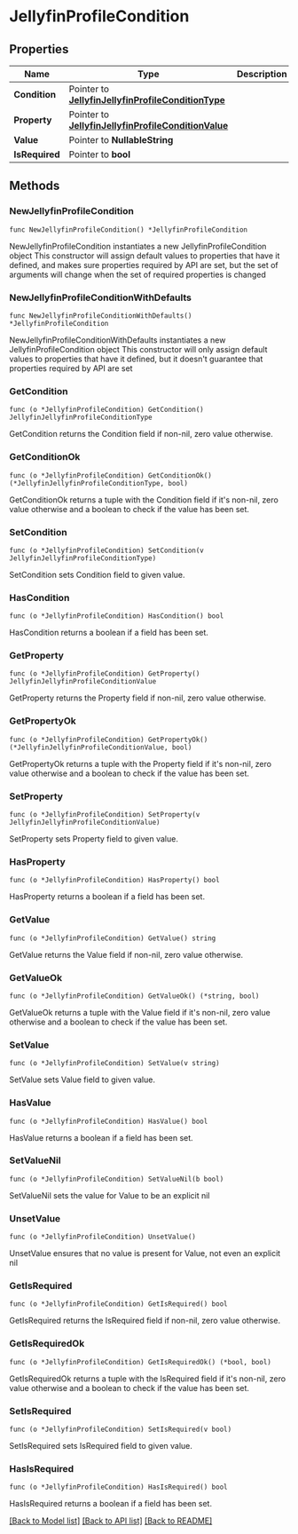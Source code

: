 # JellyfinProfileCondition

## Properties

Name | Type | Description | Notes
------------ | ------------- | ------------- | -------------
**Condition** | Pointer to [**JellyfinJellyfinProfileConditionType**](JellyfinProfileConditionType.md) |  | [optional] 
**Property** | Pointer to [**JellyfinJellyfinProfileConditionValue**](JellyfinProfileConditionValue.md) |  | [optional] 
**Value** | Pointer to **NullableString** |  | [optional] 
**IsRequired** | Pointer to **bool** |  | [optional] 

## Methods

### NewJellyfinProfileCondition

`func NewJellyfinProfileCondition() *JellyfinProfileCondition`

NewJellyfinProfileCondition instantiates a new JellyfinProfileCondition object
This constructor will assign default values to properties that have it defined,
and makes sure properties required by API are set, but the set of arguments
will change when the set of required properties is changed

### NewJellyfinProfileConditionWithDefaults

`func NewJellyfinProfileConditionWithDefaults() *JellyfinProfileCondition`

NewJellyfinProfileConditionWithDefaults instantiates a new JellyfinProfileCondition object
This constructor will only assign default values to properties that have it defined,
but it doesn't guarantee that properties required by API are set

### GetCondition

`func (o *JellyfinProfileCondition) GetCondition() JellyfinJellyfinProfileConditionType`

GetCondition returns the Condition field if non-nil, zero value otherwise.

### GetConditionOk

`func (o *JellyfinProfileCondition) GetConditionOk() (*JellyfinJellyfinProfileConditionType, bool)`

GetConditionOk returns a tuple with the Condition field if it's non-nil, zero value otherwise
and a boolean to check if the value has been set.

### SetCondition

`func (o *JellyfinProfileCondition) SetCondition(v JellyfinJellyfinProfileConditionType)`

SetCondition sets Condition field to given value.

### HasCondition

`func (o *JellyfinProfileCondition) HasCondition() bool`

HasCondition returns a boolean if a field has been set.

### GetProperty

`func (o *JellyfinProfileCondition) GetProperty() JellyfinJellyfinProfileConditionValue`

GetProperty returns the Property field if non-nil, zero value otherwise.

### GetPropertyOk

`func (o *JellyfinProfileCondition) GetPropertyOk() (*JellyfinJellyfinProfileConditionValue, bool)`

GetPropertyOk returns a tuple with the Property field if it's non-nil, zero value otherwise
and a boolean to check if the value has been set.

### SetProperty

`func (o *JellyfinProfileCondition) SetProperty(v JellyfinJellyfinProfileConditionValue)`

SetProperty sets Property field to given value.

### HasProperty

`func (o *JellyfinProfileCondition) HasProperty() bool`

HasProperty returns a boolean if a field has been set.

### GetValue

`func (o *JellyfinProfileCondition) GetValue() string`

GetValue returns the Value field if non-nil, zero value otherwise.

### GetValueOk

`func (o *JellyfinProfileCondition) GetValueOk() (*string, bool)`

GetValueOk returns a tuple with the Value field if it's non-nil, zero value otherwise
and a boolean to check if the value has been set.

### SetValue

`func (o *JellyfinProfileCondition) SetValue(v string)`

SetValue sets Value field to given value.

### HasValue

`func (o *JellyfinProfileCondition) HasValue() bool`

HasValue returns a boolean if a field has been set.

### SetValueNil

`func (o *JellyfinProfileCondition) SetValueNil(b bool)`

 SetValueNil sets the value for Value to be an explicit nil

### UnsetValue
`func (o *JellyfinProfileCondition) UnsetValue()`

UnsetValue ensures that no value is present for Value, not even an explicit nil
### GetIsRequired

`func (o *JellyfinProfileCondition) GetIsRequired() bool`

GetIsRequired returns the IsRequired field if non-nil, zero value otherwise.

### GetIsRequiredOk

`func (o *JellyfinProfileCondition) GetIsRequiredOk() (*bool, bool)`

GetIsRequiredOk returns a tuple with the IsRequired field if it's non-nil, zero value otherwise
and a boolean to check if the value has been set.

### SetIsRequired

`func (o *JellyfinProfileCondition) SetIsRequired(v bool)`

SetIsRequired sets IsRequired field to given value.

### HasIsRequired

`func (o *JellyfinProfileCondition) HasIsRequired() bool`

HasIsRequired returns a boolean if a field has been set.


[[Back to Model list]](../README.md#documentation-for-models) [[Back to API list]](../README.md#documentation-for-api-endpoints) [[Back to README]](../README.md)


